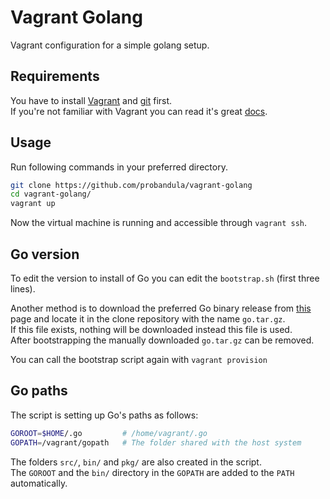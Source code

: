 # Vagrant Golang

Vagrant configuration for a simple golang setup.

## Requirements
You have to install [Vagrant](https://www.vagrantup.com) and [git](https://git-scm.com/) first.  
If you're not familiar with Vagrant you can read it's great [docs](https://www.vagrantup.com/docs/).

## Usage
Run following commands in your preferred directory.
```bash
git clone https://github.com/probandula/vagrant-golang
cd vagrant-golang/
vagrant up
```
Now the virtual machine is running and accessible through `vagrant ssh`.

## Go version
To edit the version to install of Go you can edit the `bootstrap.sh` (first three lines).

Another method is to download the preferred Go binary release from [this](https://golang.org/dl/) page and locate it in the clone repository with the name `go.tar.gz`.  
If this file exists, nothing will be downloaded instead this file is used.  
After bootstrapping the manually downloaded `go.tar.gz` can be removed.

You can call the bootstrap script again with `vagrant provision`

## Go paths
The script is setting up Go's paths as follows:
```bash
GOROOT=$HOME/.go         # /home/vagrant/.go
GOPATH=/vagrant/gopath   # The folder shared with the host system
```
The folders `src/`, `bin/` and `pkg/` are also created in the script.  
The `GOROOT` and the `bin/` directory in the `GOPATH` are added to the `PATH` automatically.